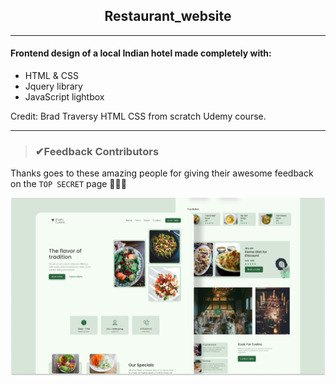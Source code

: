 <h2 align="center">Restaurant_website</h2>
<hr>

#### Frontend design of a local Indian hotel made completely with:
* HTML & CSS
* Jquery library
* JavaScript lightbox

Credit: Brad Traversy HTML CSS from scratch Udemy course.

<hr>

> ### ✔Feedback Contributors
Thanks goes to these amazing people for giving their awesome feedback on the `TOP SECRET` page 🎉🎉🎉

![](./readmeImg/banner.png)

